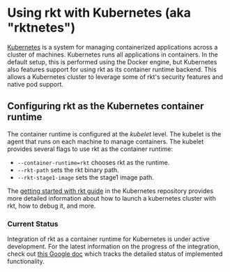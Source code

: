 # Using rkt with Kubernetes (aka "rktnetes")

[Kubernetes](http://kubernetes.io) is a system for managing containerized applications across a cluster of machines.
Kubernetes runs all applications in containers.
In the default setup, this is performed using the Docker engine, but Kubernetes also features support for using rkt as its container runtime backend.
This allows a Kubernetes cluster to leverage some of rkt's security features and native pod support.

## Configuring rkt as the Kubernetes container runtime

The container runtime is configured at the _kubelet_ level.
The kubelet is the agent that runs on each machine to manage containers.
The kubelet provides several flags to use rkt as the container runtime:
- `--container-runtime=rkt` chooses rkt as the runtime.
- `--rkt-path` sets the rkt binary path.
- `--rkt-stage1-image` sets the stage1 image path.

The [getting started with rkt guide][] in the Kubernetes repository provides more detailed information about how to launch a kubernetes cluster with rkt, how to debug it, and more.

[getting started with rkt guide]: https://github.com/kubernetes/kubernetes/blob/master/docs/getting-started-guides/rkt/README.md

### Current Status

Integration of rkt as a container runtime for Kubernetes is under active development. 
For the latest information on the progress of the integration, check out [this Google doc][rkt-k8s-checklist] which tracks the detailed status of implemented functionality.

[rkt-k8s-checklist]: https://docs.google.com/document/d/1dYxInIUDTm4HEArQ9Hom_1NhYw22WrXWdglnaLjtQsI/edit 

